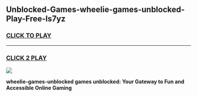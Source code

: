 
## Unblocked-Games-wheelie-games-unblocked-Play-Free-ls7yz
<h3>
<a href="https://premium76.site?title=wheelie-games-unblocked&ref=20M">CLICK TO PLAY</a></h3>
<hr>

<h3>
<a href="https://premium76.site?title=wheelie-games-unblocked&ref=20M">CLICK 2 PLAY</a>
  
</h3>

<a href="https://premium76.site?title=wheelie-games-unblocked&ref=19M"><img src="https://clearcache.store/games.png"></a>


**wheelie-games-unblocked games unblocked: Your Gateway to Fun and Accessible Online Gaming**
